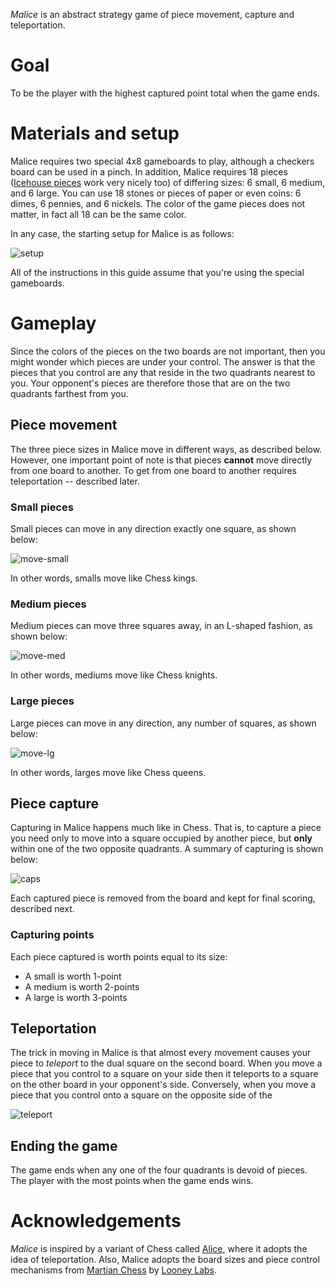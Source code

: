 *Malice* is an abstract strategy game of piece movement, capture and teleportation.  

Goal
====

To be the player with the highest captured point total when the game ends.

Materials and setup
===================

Malice requires two special 4x8 gameboards to play, although a checkers board can be used in a pinch.  In addition, Malice requires 18 pieces ([Icehouse pieces](http://www.looneylabs.com/looney-pyramids) work very nicely too) of differing sizes: 6 small, 6 medium, and 6 large.  You can use 18 stones or pieces of paper or even coins: 6 dimes, 6 pennies, and 6 nickels.  The color of the game pieces does not matter, in fact all 18 can be the same color.

In any case, the starting setup for Malice is as follows:

![setup](https://raw.githubusercontent.com/fogus/spiel/master/brettspiel/malice/graphics/inital-setp.png)

All of the instructions in this guide assume that you're using the special gameboards.

Gameplay
========

Since the colors of the pieces on the two boards are not important, then you might wonder which pieces are under your control.  The answer is that the pieces that you control are any that reside in the two quadrants nearest to you.  Your opponent's pieces are therefore those that are on the two quadrants farthest from you.

Piece movement
--------------

The three piece sizes in Malice move in different ways, as described below.  However, one important point of note is that pieces **cannot** move directly from one board to another.  To get from one board to another requires teleportation -- described later.

### Small pieces

Small pieces can move in any direction exactly one square, as shown below:

![move-small](https://raw.githubusercontent.com/fogus/spiel/master/brettspiel/malice/graphics/small-movement.png)

In other words, smalls move like Chess kings.

### Medium pieces

Medium pieces can move three squares away, in an L-shaped fashion, as shown below:

![move-med](https://raw.githubusercontent.com/fogus/spiel/master/brettspiel/malice/graphics/medium-movement.png)

In other words, mediums move like Chess knights.

### Large pieces

Large pieces can move in any direction, any number of squares, as shown below:

![move-lg](https://raw.githubusercontent.com/fogus/spiel/master/brettspiel/malice/graphics/large-movement.png)

In other words, larges move like Chess queens.

Piece capture
-------------

Capturing in Malice happens much like in Chess.  That is, to capture a piece you need only to move into a square occupied by another piece, but **only** within one of the two opposite quadrants.  A summary of capturing is shown below:

![caps](https://raw.githubusercontent.com/fogus/spiel/master/brettspiel/malice/graphics/captures.png)

Each captured piece is removed from the board and kept for final scoring, described next.

### Capturing points

Each piece captured is worth points equal to its size:

 * A small is worth 1-point
 * A medium is worth 2-points
 * A large is worth 3-points

Teleportation
-------------

The trick in moving in Malice is that almost every movement causes your piece to *teleport* to the dual square on the second board.  When you move a piece that you control to a square on your side then it teleports to a square on the other board in your opponent's side. Conversely, when you move a piece that you control onto a square on the opposite side of the 

![teleport](https://raw.githubusercontent.com/fogus/spiel/master/brettspiel/malice/graphics/teleportation.png)



Ending the game
---------------

The game ends when any one of the four quadrants is devoid of pieces.  The player with the most points when the game ends wins.


Acknowledgements
================

*Malice* is inspired by a variant of Chess called [Alice](http://www.chessvariants.org/other.dir/alice.html), where it adopts the idea of teleportation. Also, Malice adopts the board sizes and piece control mechanisms from [Martian Chess](http://icehousegames.org/wiki/index.php?title=Martian_Chess) by [Looney Labs](http://www.looneylabs.com).
